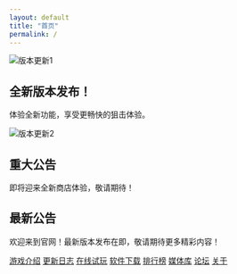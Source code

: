 ```yaml
---
layout: default
title: "首页"
permalink: /
---
```


<div class="hero" data-aos="fade-up">
  <!-- 动态宣传横幅（轮播图） -->
  <div class="slider">
    <div class="slide active">
      <img src="{{ '/images/1.png' | relative_url }}" alt="版本更新1" loading="lazy">
      <div class="slide-caption">
        <h2>全新版本发布！</h2>
        <p>体验全新功能，享受更畅快的狙击体验。</p>
      </div>
    </div>
    <div class="slide">
      <img src="{{ '/images/2.png' | relative_url }}" alt="版本更新2" loading="lazy">
      <div class="slide-caption">
        <h2>重大公告</h2>
        <p>即将迎来全新商店体验，敬请期待！</p>
      </div>
    </div>
    <!-- 根据需要添加更多轮播项 -->
  </div>
</div>

<div class="announcement" data-aos="fade-up">
  <h2>最新公告</h2>
  <p>欢迎来到官网！最新版本发布在即，敬请期待更多精彩内容！</p>
</div>

<div class="button-group" data-aos="fade-up">
  <a class="button" href="{{ '/intro/' | relative_url }}">游戏介绍</a>
  <a class="button" href="{{ '/changelog/' | relative_url }}">更新日志</a>
  <a class="button" href="{{ '/play/' | relative_url }}">在线试玩</a>
  <a class="button" href="{{ '/download/' | relative_url }}">软件下载</a>
  <a class="button" href="{{ '/leaderboard/' | relative_url }}">排行榜</a>
  <a class="button" href="{{ '/gallery/' | relative_url }}">媒体库</a>
  <a class="button" href="{{ '/forum/' | relative_url }}">论坛</a>
  <a class="button" href="{{ '/about/' | relative_url }}">关于</a>
</div>

<!-- 简单轮播图脚本 -->
<script>
document.addEventListener("DOMContentLoaded", function() {
  const slides = document.querySelectorAll('.slider .slide');
  let currentSlide = 0;
  function nextSlide() {
    slides[currentSlide].classList.remove('active');
    currentSlide = (currentSlide + 1) % slides.length;
    slides[currentSlide].classList.add('active');
  }
  setInterval(nextSlide, 5000); // 每5秒切换一次
});
</script>
